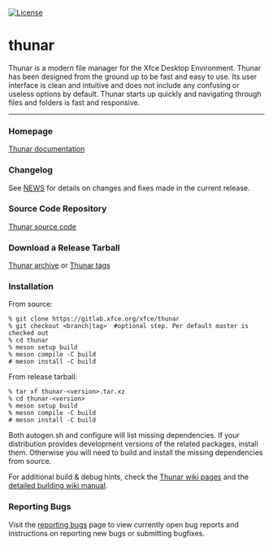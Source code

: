 [![License](https://img.shields.io/badge/License-GPL%20v2-blue.svg)](https://gitlab.xfce.org/xfce/thunar/COPYING)

# thunar


Thunar is a modern file manager for the Xfce Desktop Environment. Thunar has been designed from the ground up to be fast and easy to use. Its user interface is clean and intuitive and does not include any confusing or useless options by default. Thunar starts up quickly and navigating through files and folders is fast and responsive.

----

### Homepage

[Thunar documentation](https://docs.xfce.org/xfce/thunar/start)

### Changelog

See [NEWS](https://gitlab.xfce.org/xfce/thunar/-/blob/master/NEWS) for details on changes and fixes made in the current release.

### Source Code Repository

[Thunar source code](https://gitlab.xfce.org/xfce/thunar)

### Download a Release Tarball

[Thunar archive](https://archive.xfce.org/src/xfce/thunar)
    or
[Thunar tags](https://gitlab.xfce.org/xfce/thunar/-/tags)

### Installation

From source: 

    % git clone https://gitlab.xfce.org/xfce/thunar
    % git checkout <branch|tag>  #optional step. Per default master is checked out
    % cd thunar
    % meson setup build
    % meson compile -C build
    # meson install -C build

From release tarball:

    % tar xf thunar-<version>.tar.xz
    % cd thunar-<version>
    % meson setup build
    % meson compile -C build
    # meson install -C build

 Both autogen.sh and configure will list missing dependencies. 
 If your distribution provides development versions of the related packages, 
 install them. Otherwise you will need to build and install the missing dependencies from source.

For additional build & debug hints, check the [Thunar wiki pages](https://wiki.xfce.org/thunar/dev) and the [detailed building wiki manual](https://docs.xfce.org/xfce/building).

### Reporting Bugs

Visit the [reporting bugs](https://docs.xfce.org/xfce/thunar/bugs) page to view currently open bug reports and instructions on reporting new bugs or submitting bugfixes.

